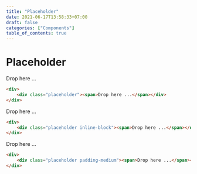 ```yaml
---
title: "Placeholder"
date: 2021-06-17T13:58:33+07:00
draft: false
categories: ["Components"]
table_of_contents: true
---
```


# Placeholder

<div>
    <div class="placeholder"><span>Drop here ...</span></div>
</div>

``` html
<div>
    <div class="placeholder"><span>Drop here ...</span></div>
</div>
```

<div>
    <div class="placeholder inline-block"><span>Drop here ...</span></div>
</div>

``` html
<div>
    <div class="placeholder inline-block"><span>Drop here ...</span></div>
</div>
```

<div>
    <div class="placeholder padding-medium"><span>Drop here ...</span></div>
</div>

``` html
<div>
    <div class="placeholder padding-medium"><span>Drop here ...</span></div>
</div>
```